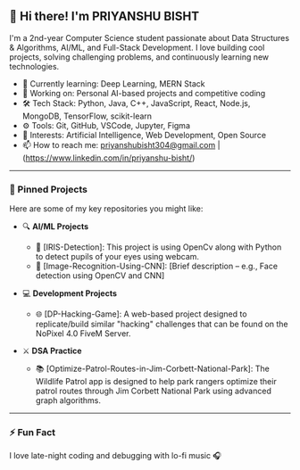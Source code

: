 ## 👋 Hi there! I'm PRIYANSHU BISHT

I'm a 2nd-year Computer Science student passionate about Data Structures & Algorithms, AI/ML, and Full-Stack Development. I love building cool projects, solving challenging problems, and continuously learning new technologies.

- 🌱 Currently learning: Deep Learning, MERN Stack
- 🔭 Working on: Personal AI-based projects and competitive coding
- 🛠️ Tech Stack: Python, Java, C++, JavaScript, React, Node.js, MongoDB, TensorFlow, scikit-learn
- ⚙️ Tools: Git, GitHub, VSCode, Jupyter, Figma
- 🧠 Interests: Artificial Intelligence, Web Development, Open Source
- 📫 How to reach me: priyanshubisht304@gmail.com | (https://www.linkedin.com/in/priyanshu-bisht/)

---

### 📌 Pinned Projects

Here are some of my key repositories you might like:

- 🔍 **AI/ML Projects**
  - 🧠 [IRIS-Detection]: This project is using OpenCv along with Python to detect pupils of your eyes using webcam.
  - 🐍 [Image-Recognition-Using-CNN]: [Brief description – e.g., Face detection using OpenCV and CNN]

- 💻 **Development Projects**
  - 🌐 [DP-Hacking-Game]: A web-based project designed to replicate/build similar "hacking" challenges that can be found on the NoPixel 4.0 FiveM Server.

- ⚔️ **DSA Practice**
  - 📚 [Optimize-Patrol-Routes-in-Jim-Corbett-National-Park]: The Wildlife Patrol app is designed to help park rangers optimize their patrol routes through Jim Corbett National Park using advanced graph algorithms.

---

### ⚡ Fun Fact

I love late-night coding and debugging with lo-fi music 🎧

